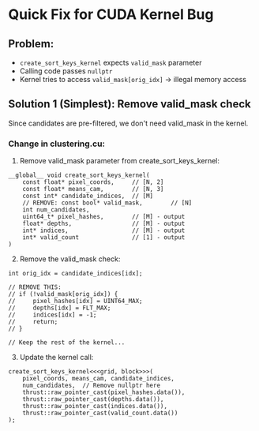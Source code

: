 # Quick Fix for CUDA Kernel Bug

## Problem:
- `create_sort_keys_kernel` expects `valid_mask` parameter
- Calling code passes `nullptr` 
- Kernel tries to access `valid_mask[orig_idx]` → illegal memory access

## Solution 1 (Simplest): Remove valid_mask check
Since candidates are pre-filtered, we don't need valid_mask in the kernel.

### Change in clustering.cu:

1. Remove valid_mask parameter from create_sort_keys_kernel:
```cuda
__global__ void create_sort_keys_kernel(
    const float* pixel_coords,     // [N, 2]
    const float* means_cam,        // [N, 3] 
    const int* candidate_indices,  // [M]
    // REMOVE: const bool* valid_mask,        // [N]
    int num_candidates,
    uint64_t* pixel_hashes,        // [M] - output
    float* depths,                 // [M] - output
    int* indices,                  // [M] - output
    int* valid_count               // [1] - output
)
```

2. Remove the valid_mask check:
```cuda
int orig_idx = candidate_indices[idx];

// REMOVE THIS:
// if (!valid_mask[orig_idx]) {
//     pixel_hashes[idx] = UINT64_MAX;
//     depths[idx] = FLT_MAX;
//     indices[idx] = -1;
//     return;
// }

// Keep the rest of the kernel...
```

3. Update the kernel call:
```cuda
create_sort_keys_kernel<<<grid, block>>>(
    pixel_coords, means_cam, candidate_indices, 
    num_candidates,  // Remove nullptr here
    thrust::raw_pointer_cast(pixel_hashes.data()),
    thrust::raw_pointer_cast(depths.data()),
    thrust::raw_pointer_cast(indices.data()),
    thrust::raw_pointer_cast(valid_count.data())
);
```
